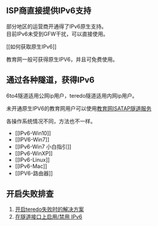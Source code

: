 
## ISP商直接提供IPv6支持  
  部分地区的运营商开通得了IPv6原生支持。  
  目前IPv6未受到GFW干扰，可以直接使用。 
 
  [[如何获取原生IPv6]]  

  教育网一般可获得原生IPV6，并且可免费使用。  

## 通过各种隧道，获得IPv6  
  6to4隧道适用公网ip用户，teredo隧道适用内网ip用户。

  未开通原生IPV6的教育网用户可以使用[教育网ISATAP隧道服务](https://github.com/tuna/ipv6.tsinghua.edu.cn/blob/master/isatap.md)

  各操作系统情况不同，方法也不一样。  

* [[IPv6-Win10]]  
* [[IPV6-Win7]]
* [[IPv6-Win7 小白指引]]  
* [[IPv6-WinXP]]  
* [[IPv6-Linux]]  
* [[IPv6-Mac]]  
* [[IPV6-路由器]]

## 开启失败排查
1. [开启teredo失败时的解决方案](http://support.xbox.com/zh-CN/xbox-on-windows/social/troubleshoot-party-chat)
2. [在隧道接口上启用/禁用 IPv6](https://support.microsoft.com/zh-cn/help/929852/how-to-disable-ipv6-or-its-components-in-windows)  
